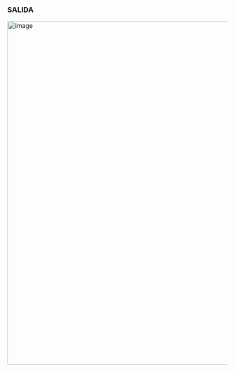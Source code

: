 ### SALIDA


<img width="1393" height="788" alt="image" src="https://github.com/user-attachments/assets/78ef0e7a-923d-47dc-be8e-6a7a96d8412a" />
